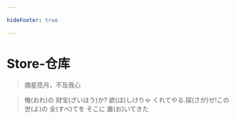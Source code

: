 ```yaml
---

hideFooter: true

---
```



# Store-仓库 #
>摘星揽月，不及我心

>俺(おれ)の 财宝(ざいほう)か? 欲(ほ)しけりゃ くれてやる.探(さが)せ!この世(よ)の 全(すべ)てを そこに 置(お)いてきた
